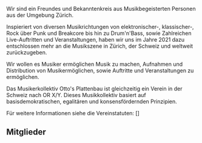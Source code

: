 Wir sind ein Freundes und Bekanntenkreis aus Musikbegeisterten Personen aus der Umgebung Zürich.

Inspieriert von diversen Musikrichtungen von elektronischer-, klassischer-, Rock über Punk und Breakcore bis hin zu Drum'n'Bass, sowie Zahlreichen Live-Auftritten und Veranstaltungen, haben wir uns im Jahre 2021 dazu entschlossen mehr an die Musikszene in Zürich, der Schweiz und weltweit zurückzugeben.

Wir wollen es Musiker ermöglichen Musik zu machen, Aufnahmen und Distribution von Musikermöglichen, sowie Auftritte und Veranstaltungen zu ermöglichen.

Das Musikerkollektiv Otto's Plattenbau ist gleichzeitig ein Verein in der Schweiz nach OR X/Y.
Dieses Musikkollektiv basiert auf basisdemokratischen, egalitären und konsensfördernden Prinzipien.

Für weitere Informationen siehe die Vereinstatuten: []

## Mitglieder
